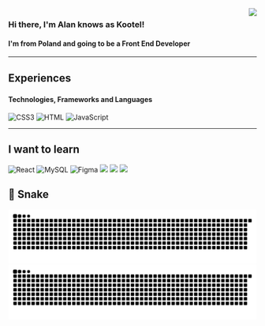 <img align="right" src="https://visitor-badge.laobi.icu/badge?page_id=kootel.kootel" />

### Hi there, I'm Alan knows as Kootel!
#### I'm from Poland and going to be a Front End Developer

<hr/>

### <h2>Experiences</h2>

### <h4>Technologies, Frameworks and Languages</h4>
![CSS3](https://img.shields.io/badge/css3-%231572B6.svg?style=for-the-badge&logo=css3&logoColor=white) 
![HTML](https://img.shields.io/badge/html-%23E34F26.svg?style=for-the-badge&logo=html5&logoColor=white) 
![JavaScript](https://img.shields.io/badge/javascript-%23323330.svg?style=for-the-badge&logo=javascript&logoColor=%23F7DF1E)

<hr/>

### <h2>I want to learn</h2>


 ![React](https://img.shields.io/badge/react-%2320232a.svg?style=for-the-badge&logo=react&logoColor=%2361DAFB)
 ![MySQL](https://img.shields.io/badge/mysql-%2300f.svg?style=for-the-badge&logo=mysql&logoColor=white)
 ![Figma](https://img.shields.io/badge/figma-%23F24E1E.svg?style=for-the-badge&logo=figma&logoColor=white)
 ![](https://img.shields.io/badge/lua-%232C2D72.svg?style=for-the-badge&logo=lua&logoColor=white)
 ![](https://img.shields.io/badge/python-3670A0?style=for-the-badge&logo=python&logoColor=ffdd54)
 ![](https://img.shields.io/badge/c++-%2300599C.svg?style=for-the-badge&logo=c%2B%2B&logoColor=white)

## 🐍 Snake

![github contribution grid snake animation](https://raw.githubusercontent.com/don-cryptus/don-cryptus/output/github-contribution-grid-snake-dark.svg#gh-dark-mode-only)![github contribution grid snake animation](https://raw.githubusercontent.com/don-cryptus/don-cryptus/output/github-contribution-grid-snake.svg#gh-light-mode-only)



